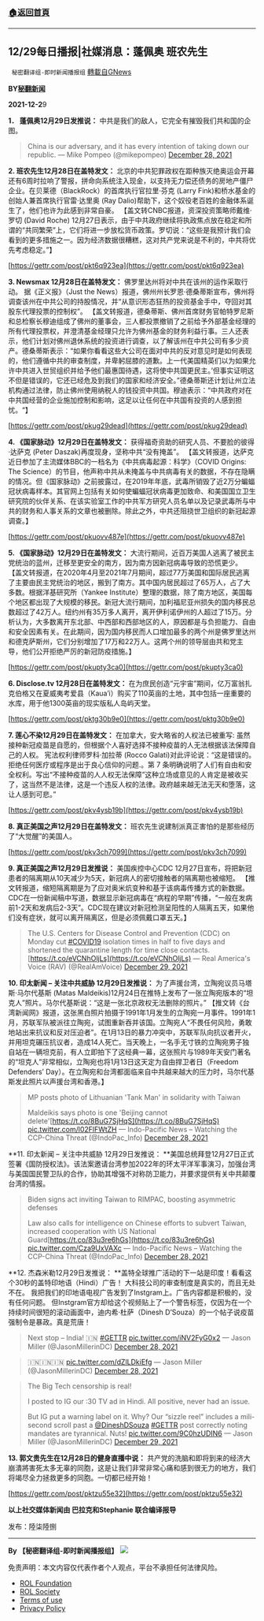 ###  [:house:返回首頁](https://github.com/ourhimalayas/txt)
---


## 12/29每日播报|社媒消息：蓬佩奥 班农先生
` 秘密翻译组-即时新闻播报组` [轉載自GNews](https://gnews.org/zh-hans/1801042/)

**BY[秘翻新闻](https://gtv.org/broadcast/watch/61cc2641ecc0b216cbb0eecb)**

**2021-12-2**9

**1． 蓬佩奥12月29日发推说：** 中共是我们的敌人，它完全有摧毁我们共和国的企图。



> China is our adversary, and it has every intention of taking down our republic.
> — Mike Pompeo (@mikepompeo) [December 28, 2021](https://twitter.com/mikepompeo/status/1475898716108247045?ref_src=twsrc%5Etfw)



**2. 班农先生12月28日在盖特发文：** 北京的中共犯罪政权在距种族灭绝奥运会开幕还有6周时拉响了警报，拼命向系统注入现金，以支持无力偿还债务的房地产僵尸企业。在贝莱德（BlackRock）的首席执行官拉里·芬克 (Larry Fink)和桥水基金的创始人兼首席执行官雷·达里奥 (Ray Dalio)帮助下，这个奴役老百姓的金融体系诞生了，他们也许为此感到非常自豪。 【盖文转CNBC报道，资深投资策略师戴维·罗切 (David Roche) 12月27日表示，由于中共政府继续将执政焦点放在稳定和所谓的“共同繁荣”上，它们将进一步放松货币政策。罗切说：“这些是我预计我们会看到的更多措施之一。因为经济数据很糟糕，这对共产党来说是不利的，中共将优先考虑稳定。”】

[https://gettr.com/post/pkt6q923ea](https://gettr.com/post/pkt6q923ea)

**3. Newsmax 12月28日在盖特发文：** 佛罗里达州将对中共在该州的运作采取行动。 据《正义报》（Just the News）报道，佛州州长罗恩·德桑蒂斯宣布，佛州将调查该州在中共公司的持股情况，并“从意识形态狂热的投资基金手中，夺回对其股东代理投票的控制权”。 【盖文转报道，德桑蒂斯、佛州首席财务官帕特罗尼斯和总检察长穆迪组成了佛州的董事会，三人都投票撤销了之前给予外部基金经理的所有代理投票权，并澄清基金经理只允许为佛州基金的财务利益行事。三人还表示，他们计划对佛州退休系统的投资进行调查，以了解该州在中共公司有多少资产。德桑蒂斯表示：“如果你看看这些大公司在面对中共的反对意见时是如何表现的，他们遵循中共的审查制度，并卑躬屈膝的道歉。上一代美国精英们以为如果允许中共进入世贸组织并给予他们最惠国待遇，这将使中共国更民主。’但事实证明这不但是错误的，它还已经危及到我们的国家和经济安全。”德桑蒂斯还计划让州立法机构通过法律，防止佛州使用纳税人的钱投资中共国。穆迪表示：“中共政府对在中共国经营的企业施加控制和影响，这足以让任何在中共国有投资的人感到担忧。“】

[https://gettr.com/post/pkug29dead](https://gettr.com/post/pkug29dead)

**4. 《国家脉动》12月29日在盖特发文：** 获得福奇资助的研究人员、不要脸的彼得·达萨克 (Peter Daszak)再度现身，坚称中共“没有掩盖”。 【盖文转报道，达萨克近日参加了主流媒体BBC的一档名为《中共病毒起源：科学》（COVID Origins: The Science）的节目，他声称中共从未掩盖与中共病毒有关的数据，不存在隐瞒的情况。但《国家脉动》之前披露过，在2019年年底，武毒所销毁了近2万分蝙蝠冠状病毒样本。其官网上包括有关如何使蝙蝠冠状病毒更加致命、和美国国立卫生研究院的伙伴关系、在该实验室工作的中共军方研究人员名单以及记录武毒所与中共的财务和人事关系的文章也被删除。除此之外，中共还阻挠世卫组织的新冠起源调查。】

[https://gettr.com/post/pkuovv487e](https://gettr.com/post/pkuovv487e)

**5. 《国家脉动》12月29日在盖特发文：** 大流行期间，近百万美国人逃离了被民主党统治的蓝州，迁移至更安全的南方，因为南方因新冠病毒导致的恐慌更少。 【盖文转报道，在2020年4月至2021年7月期间，超过77万美国和国际居民逃离了主要由民主党统治的地区，搬到了南方。其中国内居民超过了65万人，占了大多数。根据洋基研究所（Yankee Institute）整理的数据，除了南方地区，美国每个地区都出现了大规模的移民。新冠大流行期间，加利福尼亚州损失的国内移民总数超过了42万人。纽约州有35万多人离开，离开伊利诺伊州的人超过了15万。分析认为，大多数离开东北部、中西部和西部地区的人，原因都是与负担能力、自由和安全因素有关。在此期间，因为国内移民而人口增加最多的两个州是佛罗里达州和德克萨斯州，它们分别增加了17万和22万人。这两个州的领导层由共和党主导，他们公开拒绝严厉的新冠防疫措施。】

[https://gettr.com/post/pkupty3ca0](https://gettr.com/post/pkupty3ca0)

**6. Disclose.tv 12月28日在盖特发文：** 在为庶民创造“元宇宙”期间，亿万富翁扎克伯格又在夏威夷考爱县（Kaua’i）购买了110英亩的土地，其中包括一座重要的水库，用于他1300英亩的现实版私人岛屿天堂。

[https://gettr.com/post/pktg30b9e0](https://gettr.com/post/pktg30b9e0)

**7. 莲心不染12月29日在盖特发文：** 在加拿大，安大略省的人权法已被重写: 虽然接种新冠疫苗是自愿的，但根据个人喜好选择不接种疫苗的人无法根据该法保障自己的人权。 宪法权利律师罗科·加拉蒂 (Rocco Galati)对此评论说：“这是错误的。拒绝任何医疗或程序是出于良心信仰的问题.。第 7 条明确说明了人们有自由和安全权利。写出“不接种疫苗的人人权无法保障”这种立场或意见的人肯定是被收买了，这当然不是法律，这是一个违反人权的法律。政府越来越无法无天和堕落，这让人感到可悲。”

[https://gettr.com/post/pkv4ysb19b](https://gettr.com/post/pkv4ysb19b)

**8. 真正美国之声12月29日在盖特发文：** 班农先生说建制派真正害怕的是那些经历了“大觉醒”的美国人。

[https://gettr.com/post/pkv3ch7099](https://gettr.com/post/pkv3ch7099)

**9. 真正美国之声12月29日发推说：** 美国疾控中心CDC 12月27日宣布，将把新冠患者的隔离期从10天减少为5天，新冠病人的密切接触者的隔离期也被缩短。 【推文转报道，缩短隔离期是为了应对奥米炕变种和基于该病毒传播方式的新数据。CDC在一份新闻稿中写道，数据显示新冠病毒在“病程的早期”传播，“一般在发病前1-2天和发病后2-3天”。CDC现在建议对新冠检测呈阳性的人隔离五天，如果他们没有症状，就可以离开隔离区，但是必须佩戴口罩五天。】



> The U.S. Centers for Disease Control and Prevention (CDC) on Monday cut [#COVID19](https://twitter.com/hashtag/COVID19?src=hash&amp;ref_src=twsrc%5Etfw) isolation times in half to five days and shortened the quarantine length for time close contacts.[https://t.co/eVCNhOljLs](https://t.co/eVCNhOljLs)
> — Real America's Voice (RAV) (@RealAmVoice) [December 29, 2021](https://twitter.com/RealAmVoice/status/1475993720478523395?ref_src=twsrc%5Etfw)



**10. 印太新闻 – 关注中共威胁 12月29日发推说：** 为了声援台湾，立陶宛议员马塔斯·马尔代基斯 (Matas Maldeikis)12月24日在推特上发布了一张立陶宛版本的“坦克人”照片。马尔代基斯说：“这是一张北京政权无法删除的照片。” 【推文转《台湾新闻网》报道，这张黑白照片拍摄于1991年1月发生的立陶宛一月事件。1991年1月，苏联军队被派往立陶宛，试图重新吞并该国。立陶宛人“不畏任何风险，勇敢地站出来抗议和反对压迫者”。在1月13日的暴力冲突中，苏联军队向抗议者开火，并用坦克碾压抗议者，造成14人死亡。当天晚上，一名手无寸铁的立陶宛男子独自站在一辆坦克前，有人立即拍下了这经典一幕，这张照片与1989年天安门著名的“坦克人”非常相似，立陶宛也将1月13日这天定为自由捍卫者日（Freedom Defenders’ Day）。在立陶宛和台湾都面临来自中共越来越大的压力时，马尔代基斯发此照片以声援台湾和香港。】



> MP posts photo of Lithuanian 'Tank Man' in solidarity with Taiwan
> 
> Maldeikis says photo is one 'Beijing cannot delete'[https://t.co/8BuG7SjHqS](https://t.co/8BuG7SjHqS) [pic.twitter.com/l02FlFWtZH](https://t.co/l02FlFWtZH)
> — Indo-Pacific News – Watching the CCP-China Threat (@IndoPac\_Info) [December 28, 2021](https://twitter.com/IndoPac_Info/status/1475881733262172160?ref_src=twsrc%5Etfw)



**11. 印太新闻 – 关注中共威胁 12月29日发推说： **美国总统拜登12月27日正式签署《国防授权法》。该法案邀请台湾参加2022年的环太平洋军事演习，加强台湾与美国国民警卫队的合作，协助其增强不对称防卫能力，并要求提供有关中共颠覆台湾的情报。



> Biden signs act inviting Taiwan to RIMPAC, boosting asymmetric defenses 
> 
> Law also calls for intelligence on Chinese efforts to subvert Taiwan, increased cooperation with US National Guard[https://t.co/83u3re6hGs](https://t.co/83u3re6hGs) [pic.twitter.com/Cza9UxVAXc](https://t.co/Cza9UxVAXc)
> — Indo-Pacific News – Watching the CCP-China Threat (@IndoPac\_Info) [December 28, 2021](https://twitter.com/IndoPac_Info/status/1475870621326540805?ref_src=twsrc%5Etfw)



**12. 杰森米勒12月29日发推说： **盖特全球推广活动的下一站是印度！看看这个30秒的盖特印地语（Hindi）广告！ 大科技公司的审查制度是真实的，而且无处不在。 我把我们的印地语电视广告发到了Instgram上。广告内容都是积极的，没有任何问题。 但Instgram官方却给这个视频贴上了一个警告标签，仅因为在一个持续时间很短的滚动画面中，迪内希·杜萨（Dinesh D’Souza）的一个帖子说疫苗强制令是暴政。真是荒唐！



> Next stop – India! 🇮🇳 [#GETTR](https://twitter.com/hashtag/GETTR?src=hash&amp;ref_src=twsrc%5Etfw) [pic.twitter.com/iNV2FyG0x2](https://t.co/iNV2FyG0x2)
> — Jason Miller (@JasonMillerinDC) [December 28, 2021](https://twitter.com/JasonMillerinDC/status/1475954324853432330?ref_src=twsrc%5Etfw)





> 🇮🇳🇮🇳🇮🇳 [pic.twitter.com/dZlLDkiEfg](https://t.co/dZlLDkiEfg)
> — Jason Miller (@JasonMillerinDC) [December 28, 2021](https://twitter.com/JasonMillerinDC/status/1475956065363763202?ref_src=twsrc%5Etfw)





> The Big Tech censorship is real!
> 
> I posted to IG our :30 TV ad in Hindi. All positive, never had an issue.
> 
> But IG put a warning label on it. Why? Our “sizzle reel” includes a mili-second scroll past a [@DineshDSouza](https://twitter.com/DineshDSouza?ref_src=twsrc%5Etfw) [#GETTR](https://twitter.com/hashtag/GETTR?src=hash&amp;ref_src=twsrc%5Etfw) post correctly noting mandates are tyrannical. Nuts! [pic.twitter.com/9C0hzUDIN6](https://t.co/9C0hzUDIN6)
> — Jason Miller (@JasonMillerinDC) [December 29, 2021](https://twitter.com/JasonMillerinDC/status/1475983106133868546?ref_src=twsrc%5Etfw)



**13. 郭文贵先生在12月28日的健身直播中说：** 共产党的洗脑和即将到来的经济大崩潰將害死太多无辜的同胞，这是让我们非常非常心痛和感到很无力的地方，我们将竭尽全力拯救更多的同胞。一切都已经开始！

[https://gettr.com/post/pktzu55e32](https://gettr.com/post/pktzu55e32)

**以上社交媒体新闻由 巴拉克和Stephanie 联合编译报导**

发布：陸柒陸捌

* * *

**By 【秘密翻译组-即时新闻播报组】**
![](https://assets.gnews.org/wp-content/uploads/2021/12/截圖-2021-12-28-00.48.35.png)
 

免责声明：本文内容仅代表作者个人观点，平台不承担任何法律风险。

- [ROL Foundation](https://rolfoundation.org/)
- [ROL Society](https://rolsociety.org/)
- [Terms of use](https://gnews.org/terms-of-use-3/)
- [Privacy Policy](https://gnews.org/privacy-policy/)

